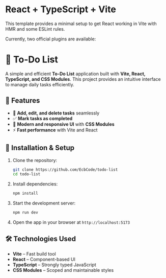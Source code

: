 # React + TypeScript + Vite

This template provides a minimal setup to get React working in Vite with HMR and some ESLint rules.

Currently, two official plugins are available:

# 📝 To-Do List

A simple and efficient **To-Do List** application built with **Vite, React, TypeScript, and CSS Modules**. This project provides an intuitive interface to manage daily tasks efficiently.

## 🚀 Features

- 📌 **Add, edit, and delete tasks** seamlessly
- ✅ **Mark tasks as completed**
- 🎨 **Modern and responsive UI** with **CSS Modules**
- ⚡ **Fast performance** with Vite and React

## 📂 Installation & Setup

1. Clone the repository:
   ```sh
   git clone https://github.com/EcbCode/todo-list
   cd todo-list
   ```

2. Install dependencies:
   ```sh
   npm install
   ```

3. Start the development server:
   ```sh
   npm run dev
   ```

4. Open the app in your browser at `http://localhost:5173`

## 🛠️ Technologies Used

- **Vite** – Fast build tool
- **React** – Component-based UI
- **TypeScript** – Strongly typed JavaScript
- **CSS Modules** – Scoped and maintainable styles
